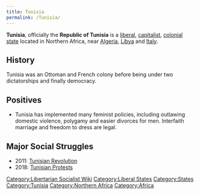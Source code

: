 ```yaml
---
title: Tunisia
permalink: /Tunisia/
---
```


**Tunisia**, officially the **Republic of Tunisia** is a
[liberal](Liberalism "wikilink"), [capitalist](Capitalism "wikilink"),
[colonial](Colonialism "wikilink") [state](List_of_States "wikilink")
located in Northern Africa, near [Algeria](Algeria "wikilink"),
[Libya](Libya "wikilink") and [Italy](Italy "wikilink").

## History

Tunisia was an Ottoman and French colony before being under two
dictatorships and finally democracy.

## Positives

- Tunisia has implemented many feminist policies, including outlawing
  domestic violence, polygamy and easier divorces for men. Interfaith
  marriage and freedom to dress are legal.

## Major Social Struggles

- 2011: [Tunisian Revolution](Tunisian_Revolution "wikilink")
- 2018: [Tunisian Protests](Tunisian_Protests_(2018) "wikilink")

[Category:Libertarian Socialist
Wiki](Category:Libertarian_Socialist_Wiki "wikilink") [Category:Liberal
States](Category:Liberal_States "wikilink")
[Category:States](Category:States "wikilink")
[Category:Tunisia](Category:Tunisia "wikilink") [Category:Northern
Africa](Category:Northern_Africa "wikilink")
[Category:Africa](Category:Africa "wikilink")